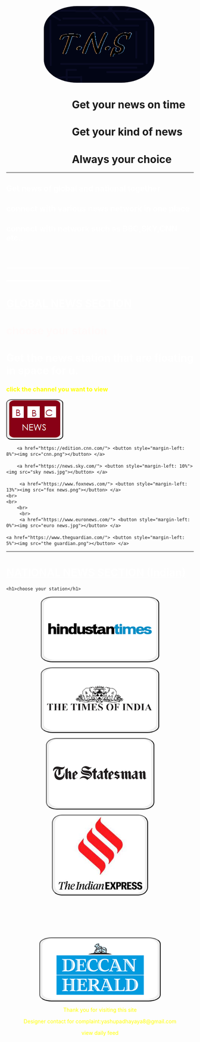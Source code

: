 <html>
<head>
<body background="astronomy-gb9a3b3e76_1280.jpg">
	<img src="memes.png" style="margin-left: 20%;border-radius: 30%; ">
	<h1 style="margin-left: 35%;">Get your news on time</h1>
	<h1 style="margin-left: 35%;">Get your kind of news</h1>
	<h1 style="margin-left: 35%;">Always your choice</h1>
<hr>
		<h2 style="color: white">Get news of global and national together</h2>
		<h2 style="color: white">connect with various news network in one place</h2>
		<h2 style="color: white">connect with network such as BBC,SKY,CNN etc..</h2>
	<h1 style="color:white">__________________________________________________________</h1>
	<u><h1 style="color: white">GLOBAL NEWS SECTION</u></h1>
<h1 style="color: snow">choose your station</h1>
<h1 style="color: white">Get the news station that are floating in space for u. </h1>
<h3 style="color: yellow">click the channel you want to view</h3>
	<a href="https://www.bbc.com/news"><button onclick=""><img src="BBC.png"></button></a>
	 
        <a href="https://edition.cnn.com/"> <button style="margin-left: 8%"><img src="cnn.png"></button> </a>
	
        <a href="https://news.sky.com/"> <button style="margin-left: 10%"><img src="sky news.jpg"></button> </a>

         <a href="https://www.foxnews.com/"> <button style="margin-left: 13%"><img src="fox news.png"></button> </a>
	<br>
	<br>
        <br>
         <br>
         <a href="https://www.euronews.com/"> <button style="margin-left: 0%"><img src="euro news.jpg"></button> </a>
	
	<a href="https://www.theguardian.com/"> <button style="margin-left: 5%"><img src="the guardian.png"></button> </a>
<hr>

<u><h1 style="color: white">NATIONAL NEWS SECTION (Indian)</u></h1>

	
	<h1>choose your station</h1>
<a href="https://www.hindustantimes.com/"><button onclick=""><img src="hindustan times.png"></button></a>

<a href="https://timesofindia.indiatimes.com/"><button style="margin-left: 20"><img src="the times of india.png"></button></a>

<a href="https://www.thestatesman.com/"><button style="margin-left: 20"><img src="statesmen.png"></button></a>

<a href="https://indianexpress.com/"><button style="margin-left: 20"><img src="the indian express.jpg"></button></a>
<style type="text/css">
	img{ border-radius: 10%;

	}
	button{ border-radius: 10% 
	 }
</style>
<br>
<br>
<br>
<br>
<br>

<a href="https://www.deccanherald.com/"><button style="margin-left: 20"><img src="deccan1.png"></button></a>

	
<p>Thank you for visiting this site</p>
<p>Designer contact for complaint:yashupadhayaya8@gmail.com </p>
<p>view daily feed</p>
<style type="text/css">
	p{ text-align: center;
	    color: yellow;
	}
</style>
	
